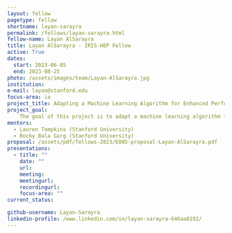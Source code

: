 ```yaml
---
layout: fellow
pagetype: fellow
shortname: layan-sarayra
permalink: /fellows/layan-sarayra.html
fellow-name: Layan AlSarayra
title: Layan AlSarayra - IRIS-HEP Fellow
active: True
dates:
  start: 2023-06-05
  end: 2023-08-25
photo: /assets/images/team/Layan-AlSarayra.jpg
institution:
e-mail: layan@stanford.edu
focus-area: ia
project_title: Adapting a Machine Learning Algorithm for Enhanced Performance in ACTS
project_goal:
	The goal of this project is to adapt a machine learning algorithm for primary vertex identification within the ACTS framework. The primary vertex identification is a crucial step in High Energy Physics research, as it provides important information about particle trajectories and interactions. By enhancing the efficiency and accuracy of this identification process through machine learning, the project aims to improve the quality of data analysis and interpretation in HEP. The project involves generating Kernel Density Estimation (KDE) code and processing the output using the UNet/UNet++ Neural Network. The performance of the adapted algorithm will be evaluated, and the developed code and documentation will be made available for future contributions hoping to impact broader scientific fields that require tracking and vertex reconstruction beyond HEP.
mentors:
  - Lauren Tompkins (Stanford University)
  - Rocky Bala Garg (Stanford University)
proposal: /assets/pdf/fellows-2023/E005-proposal-Layan-AlSarayra.pdf
presentations:
  - title: ""
    date: ""
    url:
    meeting:
    meetingurl:
    recordingurl:
    focus-area: ""
current_status:

github-username: Layan-Sarayra
linkedin-profile: /www.linkedin.com/in/layan-sarayra-646aa0192/
---
```


